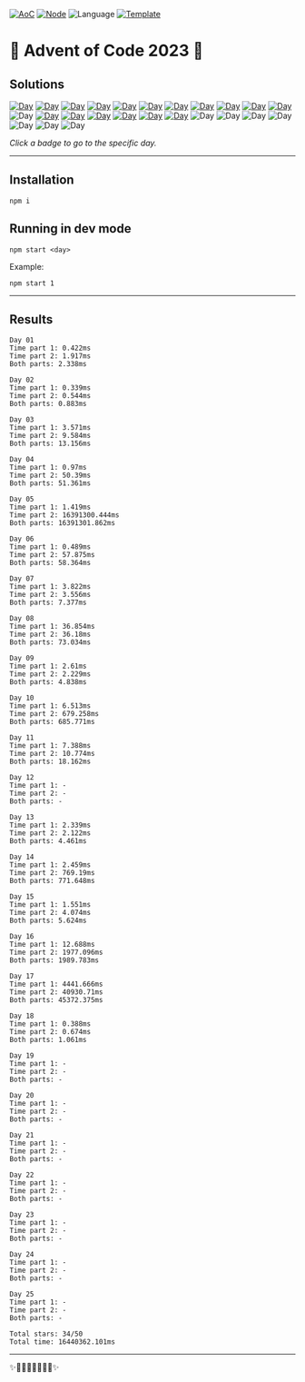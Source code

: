 <!-- Entries between SOLUTIONS and RESULTS tags are auto-generated -->

[![AoC](https://badgen.net/badge/AoC/2023/blue)](https://adventofcode.com/2023)
[![Node](https://badgen.net/badge/Node/v16.13.0+/blue)](https://nodejs.org/en/download/)
![Language](https://badgen.net/badge/Language/TypeScript/blue)
[![Template](https://badgen.net/badge/Template/aocrunner/blue)](https://github.com/caderek/aocrunner)

# 🎄 Advent of Code 2023 🎄

## Solutions

<!--SOLUTIONS-->

[![Day](https://badgen.net/badge/01/%E2%98%85%E2%98%85/green)](src/day01)
[![Day](https://badgen.net/badge/02/%E2%98%85%E2%98%85/green)](src/day02)
[![Day](https://badgen.net/badge/03/%E2%98%85%E2%98%85/green)](src/day03)
[![Day](https://badgen.net/badge/04/%E2%98%85%E2%98%85/green)](src/day04)
[![Day](https://badgen.net/badge/05/%E2%98%85%E2%98%85/green)](src/day05)
[![Day](https://badgen.net/badge/06/%E2%98%85%E2%98%85/green)](src/day06)
[![Day](https://badgen.net/badge/07/%E2%98%85%E2%98%85/green)](src/day07)
[![Day](https://badgen.net/badge/08/%E2%98%85%E2%98%85/green)](src/day08)
[![Day](https://badgen.net/badge/09/%E2%98%85%E2%98%85/green)](src/day09)
[![Day](https://badgen.net/badge/10/%E2%98%85%E2%98%85/green)](src/day10)
[![Day](https://badgen.net/badge/11/%E2%98%85%E2%98%85/green)](src/day11)
![Day](https://badgen.net/badge/12/%E2%98%86%E2%98%86/gray)
[![Day](https://badgen.net/badge/13/%E2%98%85%E2%98%85/green)](src/day13)
[![Day](https://badgen.net/badge/14/%E2%98%85%E2%98%85/green)](src/day14)
[![Day](https://badgen.net/badge/15/%E2%98%85%E2%98%85/green)](src/day15)
[![Day](https://badgen.net/badge/16/%E2%98%85%E2%98%85/green)](src/day16)
[![Day](https://badgen.net/badge/17/%E2%98%85%E2%98%85/green)](src/day17)
[![Day](https://badgen.net/badge/18/%E2%98%85%E2%98%85/green)](src/day18)
![Day](https://badgen.net/badge/19/%E2%98%86%E2%98%86/gray)
![Day](https://badgen.net/badge/20/%E2%98%86%E2%98%86/gray)
![Day](https://badgen.net/badge/21/%E2%98%86%E2%98%86/gray)
![Day](https://badgen.net/badge/22/%E2%98%86%E2%98%86/gray)
![Day](https://badgen.net/badge/23/%E2%98%86%E2%98%86/gray)
![Day](https://badgen.net/badge/24/%E2%98%86%E2%98%86/gray)
![Day](https://badgen.net/badge/25/%E2%98%86%E2%98%86/gray)

<!--/SOLUTIONS-->

_Click a badge to go to the specific day._

---

## Installation

```
npm i
```

## Running in dev mode

```
npm start <day>
```

Example:

```
npm start 1
```

---

## Results

<!--RESULTS-->

```
Day 01
Time part 1: 0.422ms
Time part 2: 1.917ms
Both parts: 2.338ms
```

```
Day 02
Time part 1: 0.339ms
Time part 2: 0.544ms
Both parts: 0.883ms
```

```
Day 03
Time part 1: 3.571ms
Time part 2: 9.584ms
Both parts: 13.156ms
```

```
Day 04
Time part 1: 0.97ms
Time part 2: 50.39ms
Both parts: 51.361ms
```

```
Day 05
Time part 1: 1.419ms
Time part 2: 16391300.444ms
Both parts: 16391301.862ms
```

```
Day 06
Time part 1: 0.489ms
Time part 2: 57.875ms
Both parts: 58.364ms
```

```
Day 07
Time part 1: 3.822ms
Time part 2: 3.556ms
Both parts: 7.377ms
```

```
Day 08
Time part 1: 36.854ms
Time part 2: 36.18ms
Both parts: 73.034ms
```

```
Day 09
Time part 1: 2.61ms
Time part 2: 2.229ms
Both parts: 4.838ms
```

```
Day 10
Time part 1: 6.513ms
Time part 2: 679.258ms
Both parts: 685.771ms
```

```
Day 11
Time part 1: 7.388ms
Time part 2: 10.774ms
Both parts: 18.162ms
```

```
Day 12
Time part 1: -
Time part 2: -
Both parts: -
```

```
Day 13
Time part 1: 2.339ms
Time part 2: 2.122ms
Both parts: 4.461ms
```

```
Day 14
Time part 1: 2.459ms
Time part 2: 769.19ms
Both parts: 771.648ms
```

```
Day 15
Time part 1: 1.551ms
Time part 2: 4.074ms
Both parts: 5.624ms
```

```
Day 16
Time part 1: 12.688ms
Time part 2: 1977.096ms
Both parts: 1989.783ms
```

```
Day 17
Time part 1: 4441.666ms
Time part 2: 40930.71ms
Both parts: 45372.375ms
```

```
Day 18
Time part 1: 0.388ms
Time part 2: 0.674ms
Both parts: 1.061ms
```

```
Day 19
Time part 1: -
Time part 2: -
Both parts: -
```

```
Day 20
Time part 1: -
Time part 2: -
Both parts: -
```

```
Day 21
Time part 1: -
Time part 2: -
Both parts: -
```

```
Day 22
Time part 1: -
Time part 2: -
Both parts: -
```

```
Day 23
Time part 1: -
Time part 2: -
Both parts: -
```

```
Day 24
Time part 1: -
Time part 2: -
Both parts: -
```

```
Day 25
Time part 1: -
Time part 2: -
Both parts: -
```

```
Total stars: 34/50
Total time: 16440362.101ms
```

<!--/RESULTS-->

---

✨🎄🎁🎄🎅🎄🎁🎄✨